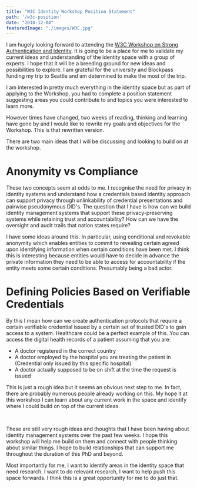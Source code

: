 ```yaml
---
title: "W3C Identity Workshop Position Statement"
path: '/w3c-position'
date: "2018-12-04"
featuredImage: "./images/W3C.jpg"  
---
```


I am hugely looking forward to attending the [W3C Workshop on Strong Authentication and Identity](https://www.w3.org/Security/strong-authentication-and-identity-workshop/index.html). It is going to be a place for me to validate my current ideas and understanding of the identity space with a group of experts. I hope that it will be a breeding ground for new ideas and possibilities to explore. I am grateful for the university and Blockpass funding my trip to Seattle and am determined to make the most of the trip.

I am interested in pretty much everything in the identity space but as part of applying to the Workshop, you had to complete a position statement suggesting areas you could contribute to and topics you were interested to learn more. 

However times have changed, two weeks of reading, thinking and learning have gone by and I would like to rewrite my goals and objectives for the Workshop. This is that rewritten version.

There are two main ideas that I will be discussing and looking to build on at the workshop. 

# Anonymity vs Compliance

These two concepts seem at odds to me. I recognise the need for privacy in identity systems and understand how a credentials based identity approach can support privacy through unlinkability of credential presentations and pairwise pseudonymous DID's. The question that I have is how can we build identity management systems that support these privacy-preserving systems while retaining trust and accountability? How can we have the oversight and audit trails that nation states require? 

I have some ideas around this. In particular, using conditional and revokable anonymity which enables entities to commit to revealing certain agreed upon identifying information when certain conditions have been met. I think this is interesting because entities would have to decide in advance the private information they need to be able to access for accountability if the entity meets some certain conditions. Presumably being a bad actor.



# Defining Policies Based on Verifiable Credentials

By this I mean how can we create authentication protocols that require a certain verifiable credential issued by a certain set of trusted DID's to gain access to a system. Healthcare could be a perfect example of this. You can access the digital health records of a patient assuming that you are:

* A doctor registered in the correct country
* A doctor employed by the hospital you are treating the patient in (Credential only issued by this specific hospital)
* A doctor actually supposed to be on shift at the time the request is issued

This is just a rough idea but it seems an obvious next step to me. In fact, there are probably numerous people already working on this. My hope it at this workshop I can learn about any current work in the space and identify where I could build on top of the current ideas.

<br/>

These are still very rough ideas and thoughts that I have been having about identity management systems over the past few weeks. I hope this workshop will help me build on them and connect with people thinking about similar things. I hope to build relationships that can support me throughout the duration of this PhD and beyond. 

Most importantly for me, I want to identify areas in the identity space that need research. I want to do relevant research, I want to help push this space forwards. I think this is a great opportunity for me to do just that.
